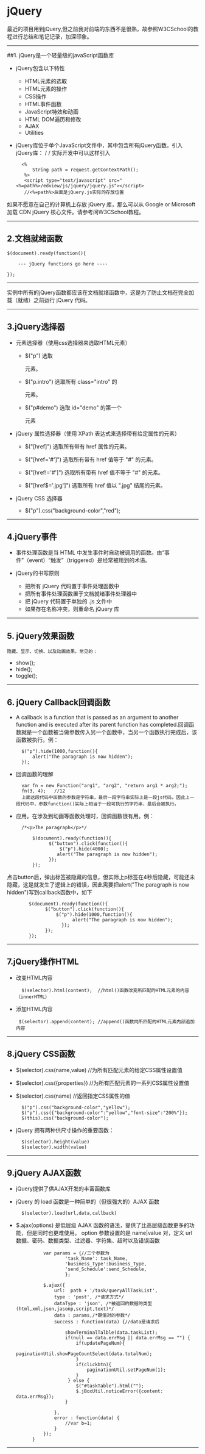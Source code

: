 ﻿# jQuery
最近的项目用到jQuery,但之前我对前端的东西不是很熟，故参照W3CSchool的教程进行总结和笔记记录，加深印象。

-------------------
##1. jQuery是一个轻量级的javaScript函数库
- jQuery包含以下特性

	- HTML元素的选取
	- HTML元素的操作
	- CSS操作
	- HTML事件函数
	- JavaScript特效和动画
	- HTML DOM遍历和修改
	- AJAX
	- Utilities
		 
- jQuery库位于单个JavaScript文件中，其中包含所有jQuery函数。引入jQuery库：
			/*<head>
				<script type="text/javascript" src="jquery.js"></script>
			</head>*/
实际开发中可以这样引入
	
		<%
		    String path = request.getContextPath();
		 %>
		 <script type="text/javascript" src="<%=path%>/edview/js/jquery/jquery.js"></script>
		 //<%=path%>后面是jQuery.js实际的存放位置
如果不愿意在自己的计算机上存放 jQuery 库，那么可以从 Google or Microsoft 加载 CDN jQuery 核心文件。请参考问W3CSchool教程。

-------------------
## 2.文档就绪函数
	
	$(document).ready(function(){

		--- jQuery functions go here ----

	});

-------------------
实例中所有的jQuery函数都应该在文档就绪函数中，这是为了防止文档在完全加载（就绪）之前运行 jQuery 代码。

-------------------
## 3.jQuery选择器
- 元素选择器（使用css选择器来选取HTML元素）
	- $("p") 选取 <p> 元素。

	- $("p.intro") 选取所有 class="intro" 的 <p> 元素。

	- $("p#demo") 选取 id="demo" 的第一个 <p> 元素
- jQuery 属性选择器（使用 XPath 表达式来选择带有给定属性的元素）
	- $("[href]") 选取所有带有 href 属性的元素。

	- $("[href='#']") 选取所有带有 href 值等于 "#" 的元素。

	- $("[href!='#']") 选取所有带有 href 值不等于 "#" 的元素。

	- $("[href$='.jpg']") 选取所有 href 值以 ".jpg" 结尾的元素。
- jQuery CSS 选择器
	
	- $("p").css("background-color","red");
	
-------------------
##  4.jQuery事件
- 事件处理函数是当 HTML 中发生事件时自动被调用的函数。由“事件”（event）“触发”（triggered）是经常被用到的术语。
- jQuery的书写原则
		
	- 把所有 jQuery 代码置于事件处理函数中 
	- 把所有事件处理函数置于文档就绪事件处理器中 
	- 把 jQuery 代码置于单独的 .js 文件中 
	- 如果存在名称冲突，则重命名 jQuery 库 

-------------------
##  5. jQuery效果函数
	隐藏、显示、切换、以及动画效果。常见的：
	
- show();
- hide();
- toggle();

-------------------
## 6. jQuery Callback回调函数
- A callback is a function that is passed as an argument to another function and is executed after its parent function has completed.回调函数就是一个函数被当做参数传入另一个函数中，当另一个函数执行完成后，该函数被执行。例：
	
		$("p").hide(1000,function(){
			alert("The paragraph is now hidden");
		});
- 回调函数的理解
		
		var fn = new Function("arg1", "arg2", "return arg1 * arg2;");
		fn(3, 4);   //12
		上面这段代码中函数的参数是字符串，最后一段字符串实际上是一段js代码，因此上一段代码中，参数function()实际上相当于一段可执行的字符串，最后会被执行。
- 应用。在涉及到动画等函数处理时，回调函数很有用。例：
		
		/*<p>The paragraph</p>*/
		
			$(document).ready(function(){
				  $("button").click(function(){
					  $("p").hide(4000);
					 alert("The paragraph is now hidden");
				  });
			});
点击button后，弹出标签被隐藏的信息，但实际上p标签在4秒后隐藏，可能还未隐藏，这是就发生了逻辑上的错误，因此需要把alert("The paragraph is now hidden")写到callback函数中，如下
	
			$(document).ready(function(){
				  $("button").click(function(){
					  $("p").hide(1000,function(){
						    alert("The paragraph is now hidden");
					    });
				  });
			});

-------------------
## 7.jQuery操作HTML
- 改变HTML内容
		
		$(selector).html(content);  //html()函数改变所匹配的HTML元素的内容（innerHTML）
-  添加HTML内容
		
		$(selector).append(content); //append()函数向所匹配的HTML元素内部追加内容

-------------------
## 8.jQuery CSS函数
		
- $(selector).css(name,value)   //为所有匹配元素的给定CSS属性设置值
- $(selector).css({properties})   //为所有匹配元素的一系列CSS属性设置值
- $(selector).css(name)  //返回指定CSS属性的值
		
		$("p").css("background-color","yellow");
		$("p").css({"background-color":"yellow","font-size":"200%"});
		$(this).css("background-color");

- jQuery 拥有两种供尺寸操作的重要函数：

		$(selector).height(value) 
		$(selector).width(value) 
		
-------------------
##  9.jQuery AJAX函数
	
- jQuery提供了供AJAX开发的丰富函数库
- jQuery 的 load 函数是一种简单的（但很强大的）AJAX 函数
		
		$(selector).load(url,data,callback)
- $.ajax(options) 是低层级 AJAX 函数的语法，提供了比高层级函数更多的功能，但是同时也更难使用。
		option 参数设置的是 name|value 对，定义 url 数据、密码、数据类型、过滤器、字符集、超时以及错误函数
	
				var params = {//三个参数为
		    			'task_Name': task_Name,
		    			'business_Type':business_Type,
		    			'send_Schedule':send_Schedule,
		                };
		    	
		    	$.ajax({
		    		url:  path + '/task/queryAllTaskList',
		    		type : 'post', /*请求方式*/
		    		dataType : 'json', /*被返回的数据的类型 (html,xml,json,jasonp,script,text)*/
		    		data : params,/*键值对的参数*/
		    		success : function(data) {//data是请求后
		    			
		    			showTerminalTalble(data.taskList);
		    			if(null == data.errMsg || data.errMsg == "") {
		                    if(updatePageNum){
		                        paginationUtil.showPageCountSelect(data.totalNum);
		                    }
		                    if(clickbtn){
		                        paginationUtil.setPageNum(1);
		                    }	
		    			 } else {
		    				$("#taskTable").html("");
		    				$.jBoxUtil.noticeError({content: data.errMsg});
		    			}
		    			 				
		    		},
		    		error : function(data) {
		    			//var b=1;
		    		}
		    	});	 
		    }
	
-------------------



